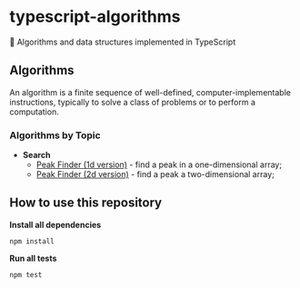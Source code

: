 # typescript-algorithms
🔖 Algorithms and data structures implemented in TypeScript

## Algorithms

An algorithm is a finite sequence of well-defined, computer-implementable instructions, typically to solve a class of problems or to perform a computation.

### Algorithms by Topic

* **Search**
  * [Peak Finder (1d version)](src/algorithms/search/peak-finder/1d) - find a peak in a one-dimensional array;
  * [Peak Finder (2d version)](src/algorithms/search/peak-finder/2d) - find a peak a two-dimensional array;

## How to use this repository

**Install all dependencies**
```
npm install
```

**Run all tests**
```
npm test
```
